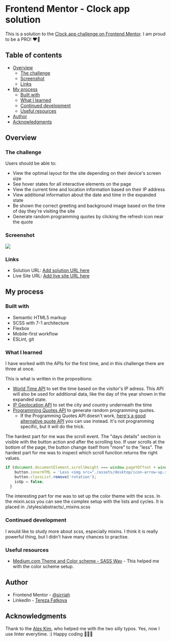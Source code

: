 # Frontend Mentor - Clock app solution

This is a solution to the [Clock app challenge on Frontend Mentor](https://www.frontendmentor.io/challenges/clock-app-LMFaxFwrM). I am proud to be a PRO!  ❤️‍🔥

## Table of contents

- [Overview](#overview)
  - [The challenge](#the-challenge)
  - [Screenshot](#screenshot)
  - [Links](#links)
- [My process](#my-process)
  - [Built with](#built-with)
  - [What I learned](#what-i-learned)
  - [Continued development](#continued-development)
  - [Useful resources](#useful-resources)
- [Author](#author)
- [Acknowledgments](#acknowledgments)

## Overview

### The challenge

Users should be able to:

- View the optimal layout for the site depending on their device's screen size
- See hover states for all interactive elements on the page
- View the current time and location information based on their IP address
- View additional information about the date and time in the expanded state
- Be shown the correct greeting and background image based on the time of day they're visiting the site
- Generate random programming quotes by clicking the refresh icon near the quote

### Screenshot

![](./screenshot.jpg)


### Links

- Solution URL: [Add solution URL here](https://your-solution-url.com)
- Live Site URL: [Add live site URL here](https://your-live-site-url.com)

## My process

### Built with

- Semantic HTML5 markup
- SCSS with 7-1 architecture
- Flexbox
- Mobile-first workflow
- ESLint, git


### What I learned

I have worked with the APIs for the first time, and in this challenge there are three at once. 

This is what is written in the propositions:

- [World Time API](http://worldtimeapi.org/) to set the time based on the visitor's IP adress. This API will also be used for additional data, like the day of the year shown in the expanded state.
- [IP Geolocation API](https://freegeoip.app/) to set the city and country underneath the time
- [Programming Quotes API](https://programming-quotes-api.herokuapp.com/) to generate random programming quotes.
    - If the Programming Quotes API doesn't work, [here's a good alternative quote API](https://github.com/lukePeavey/quotable) you can use instead. It's not programming specific, but it will do the trick.

The hardest part for me was the scroll event. The "days details" section is visible with the button action and after the scrolling too. If user scrolls at the bottom of the page, the button change itself from "more" to the "less". The hardest part for me was to inspect which scroll function returns the right values.

```js
if (document.documentElement.scrollHeight === window.pageYOffset + window.innerHeight) {
    button.innerHTML = 'Less <img src="./assets/desktop/icon-arrow-up.svg" alt="" />';
    button.classList.remove('rotation');
    isUp = false;
  }
```

The interesting part for me was to set up the color theme with the scss. In the mixin.scss you can see the complex setup with the lists and cycles.
It is placed in ./styles/abstracts/_mixins.scss


### Continued development

I would like to study more about scss, especially mixins. I think it is really powerful thing, but I didn't have many chances to practise.


### Useful resources

- [Medium.com Theme and Color scheme - SASS Way](https://medium.com/@sanuthadathil/theme-and-color-scheme-sass-way-a62d68614ef3) - This helped me with the color scheme setup.


## Author

- Frontend Mentor - [@sirriah](https://www.frontendmentor.io/profile/sirriah)
- LinkedIn - [Tereza Fatkova](https://www.linkedin.com/in/tereza-dvorakova-beroun/)


## Acknowledgments

Thank to the [Alex Kim](https://www.frontendmentor.io/profile/Alex-K1m), who helped me with the two silly typos. Yes, now I use linter everytime. :)
Happy coding 👋👩‍🦰


